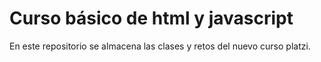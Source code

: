 # Curso básico de html y javascript

En este repositorio se almacena las clases y retos del nuevo curso platzi.